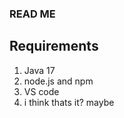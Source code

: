 ### READ ME ### 

## Requirements ##
1. Java 17
2. node.js and npm 
3. VS code
4. i think thats it? maybe
